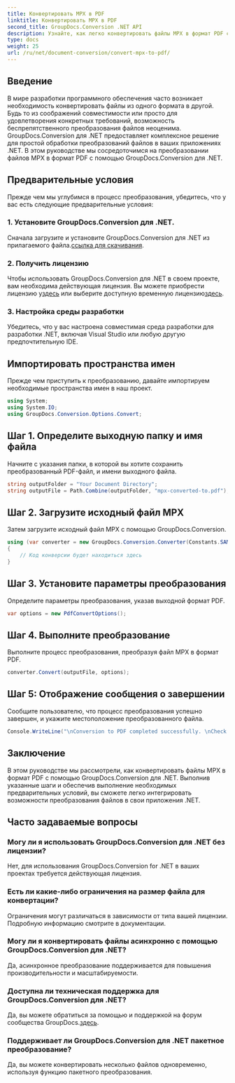 ```yaml
---
title: Конвертировать MPX в PDF
linktitle: Конвертировать MPX в PDF
second_title: GroupDocs.Conversion .NET API
description: Узнайте, как легко конвертировать файлы MPX в формат PDF с помощью GroupDocs.Conversion для .NET. Следуйте нашему пошаговому руководству.
type: docs
weight: 25
url: /ru/net/document-conversion/convert-mpx-to-pdf/
---
```

## Введение
В мире разработки программного обеспечения часто возникает необходимость конвертировать файлы из одного формата в другой. Будь то из соображений совместимости или просто для удовлетворения конкретных требований, возможность беспрепятственного преобразования файлов неоценима. GroupDocs.Conversion для .NET предоставляет комплексное решение для простой обработки преобразований файлов в ваших приложениях .NET. В этом руководстве мы сосредоточимся на преобразовании файлов MPX в формат PDF с помощью GroupDocs.Conversion для .NET.
## Предварительные условия
Прежде чем мы углубимся в процесс преобразования, убедитесь, что у вас есть следующие предварительные условия:
### 1. Установите GroupDocs.Conversion для .NET.
 Сначала загрузите и установите GroupDocs.Conversion для .NET из прилагаемого файла.[ссылка для скачивания](https://releases.groupdocs.com/conversion/net/).
### 2. Получить лицензию
 Чтобы использовать GroupDocs.Conversion для .NET в своем проекте, вам необходима действующая лицензия. Вы можете приобрести лицензию у[здесь](https://purchase.groupdocs.com/buy) или выберите доступную временную лицензию[здесь](https://purchase.groupdocs.com/temporary-license/).
### 3. Настройка среды разработки
Убедитесь, что у вас настроена совместимая среда разработки для разработки .NET, включая Visual Studio или любую другую предпочтительную IDE.

## Импортировать пространства имен
Прежде чем приступить к преобразованию, давайте импортируем необходимые пространства имен в наш проект.
```csharp
using System;
using System.IO;
using GroupDocs.Conversion.Options.Convert;
```
## Шаг 1. Определите выходную папку и имя файла
Начните с указания папки, в которой вы хотите сохранить преобразованный PDF-файл, и имени выходного файла.
```csharp
string outputFolder = "Your Document Directory";
string outputFile = Path.Combine(outputFolder, "mpx-converted-to.pdf");
```
## Шаг 2. Загрузите исходный файл MPX
Затем загрузите исходный файл MPX с помощью GroupDocs.Conversion.
```csharp
using (var converter = new GroupDocs.Conversion.Converter(Constants.SAMPLE_MPX))
{
    // Код конверсии будет находиться здесь
}
```
## Шаг 3. Установите параметры преобразования
Определите параметры преобразования, указав выходной формат PDF.
```csharp
var options = new PdfConvertOptions();
```
## Шаг 4. Выполните преобразование
Выполните процесс преобразования, преобразуя файл MPX в формат PDF.
```csharp
converter.Convert(outputFile, options);
```
## Шаг 5: Отображение сообщения о завершении
Сообщите пользователю, что процесс преобразования успешно завершен, и укажите местоположение преобразованного файла.
```csharp
Console.WriteLine("\nConversion to PDF completed successfully. \nCheck output in {0}", outputFolder);
```

## Заключение
В этом руководстве мы рассмотрели, как конвертировать файлы MPX в формат PDF с помощью GroupDocs.Conversion для .NET. Выполнив указанные шаги и обеспечив выполнение необходимых предварительных условий, вы сможете легко интегрировать возможности преобразования файлов в свои приложения .NET.
## Часто задаваемые вопросы
### Могу ли я использовать GroupDocs.Conversion для .NET без лицензии?
Нет, для использования GroupDocs.Conversion for .NET в ваших проектах требуется действующая лицензия.
### Есть ли какие-либо ограничения на размер файла для конвертации?
Ограничения могут различаться в зависимости от типа вашей лицензии. Подробную информацию смотрите в документации.
### Могу ли я конвертировать файлы асинхронно с помощью GroupDocs.Conversion для .NET?
Да, асинхронное преобразование поддерживается для повышения производительности и масштабируемости.
### Доступна ли техническая поддержка для GroupDocs.Conversion для .NET?
 Да, вы можете обратиться за помощью и поддержкой на форум сообщества GroupDocs.[здесь](https://forum.groupdocs.com/c/conversion/11).
### Поддерживает ли GroupDocs.Conversion для .NET пакетное преобразование?
Да, вы можете конвертировать несколько файлов одновременно, используя функцию пакетного преобразования.